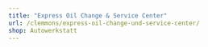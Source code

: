 ```yaml
---
title: "Express Oil Change & Service Center"
url: /clemmons/express-oil-change-und-service-center/
shop: Autowerkstatt
---
```

